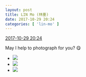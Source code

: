 ```yaml
---
layout: post
title: LIN Mo (林墨)
date: 2017-10-29 20:24
categories: [ 'lin-mo' ]
---
```


<div class="weibo-info">
  <a href="http://weibo.com/6108312042/FsEnJmarQ">2017-10-29 20:24</a>
</div>

May I help to photograph for you? :yum:

<!-- more -->

<ul class="weibo-pic-list-1">
  <li class="weibo-pic">
    <a href="http://wx2.sinaimg.cn/mw690/006FnQZYly1fkzdxe8rtqj32bc1jkkjl.jpg"><img src="//wx2.sinaimg.cn/thumb150/006FnQZYly1fkzdxe8rtqj32bc1jkkjl.jpg" /></a>
  </li>
  <li class="weibo-pic">
    <a href="http://wx2.sinaimg.cn/mw690/006FnQZYly1fkzdxc7mrpj32bc1jkhdt.jpg"><img src="//wx2.sinaimg.cn/thumb150/006FnQZYly1fkzdxc7mrpj32bc1jkhdt.jpg" /></a>
  </li>
  <li class="weibo-pic">
    <a href="http://wx1.sinaimg.cn/mw690/006FnQZYly1fkzdxhscnhj31jk2bchdu.jpg"><img src="//wx1.sinaimg.cn/thumb150/006FnQZYly1fkzdxhscnhj31jk2bchdu.jpg" /></a>
  </li>
</ul>
